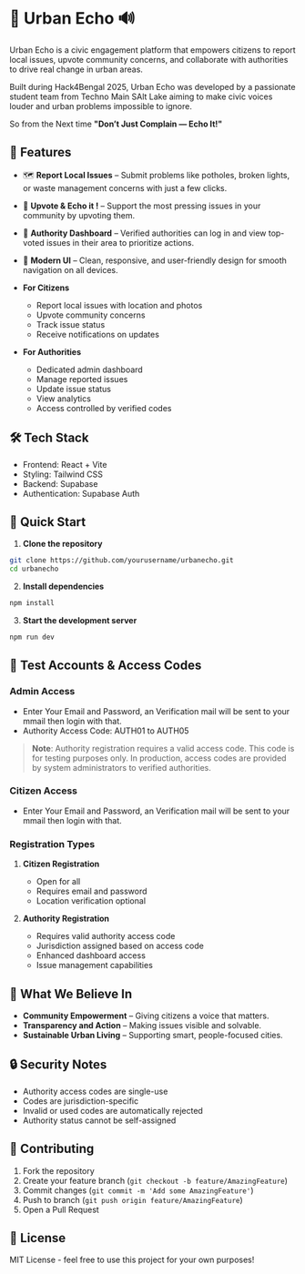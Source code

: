 # 🌆 Urban Echo 🔊
 
 Urban Echo is a civic engagement platform that empowers citizens to report local issues, upvote community concerns, and collaborate with authorities to drive real change in urban areas.
 
 Built during Hack4Bengal 2025, Urban Echo was developed by a passionate student team from Techno Main SAlt Lake aiming to make civic voices louder and urban problems impossible to ignore.
 
 So from the Next time **"Don’t Just Complain — Echo It!"**
 
 ## 🚀 Features
 
 - 🗺️ **Report Local Issues** – Submit problems like potholes, broken lights, or waste management concerns with just a few clicks.
 - 📢 **Upvote & Echo it !** – Support the most pressing issues in your community by upvoting them. 
 - 👥 **Authority Dashboard** – Verified authorities can log in and view top-voted issues in their area to prioritize actions.
 - 📱 **Modern UI** – Clean, responsive, and user-friendly design for smooth navigation on all devices.
 
 - **For Citizens**
   - Report local issues with location and photos
   - Upvote community concerns
   - Track issue status
   - Receive notifications on updates
 
 - **For Authorities**
   - Dedicated admin dashboard
   - Manage reported issues
   - Update issue status
   - View analytics
   - Access controlled by verified codes
 
 
 ## 🛠️ Tech Stack
 - Frontend: React + Vite
 - Styling: Tailwind CSS
 - Backend: Supabase
 - Authentication: Supabase Auth
 
 
 ## 🚀 Quick Start
 
 1. **Clone the repository**
 ```bash
 git clone https://github.com/yourusername/urbanecho.git
 cd urbanecho
 ```
 
 2. **Install dependencies**
 ```bash
 npm install
 ```
 
 3. **Start the development server**
 ```bash
 npm run dev
 ```
 
 ## 🔑 Test Accounts & Access Codes
 
 ### Admin Access
 - Enter Your Email and Password, an Verification mail will be sent to your mmail then login with that. 
 - Authority Access Code: AUTH01 to AUTH05
 
 > **Note**: Authority registration requires a valid access code. This code is for testing purposes only. In production, access codes are provided by system administrators to verified authorities.
 
 ### Citizen Access
 - Enter Your Email and Password, an Verification mail will be sent to your mmail then login with that.
 
 ### Registration Types
 1. **Citizen Registration**
    - Open for all
    - Requires email and password
    - Location verification optional
 
 2. **Authority Registration**
    - Requires valid authority access code
    - Jurisdiction assigned based on access code
    - Enhanced dashboard access
    - Issue management capabilities
 
 ## 🎯 What We Believe In
 
 - **Community Empowerment** – Giving citizens a voice that matters.
 - **Transparency and Action** – Making issues visible and solvable.
 - **Sustainable Urban Living** – Supporting smart, people-focused cities.
 
 ## 🔒 Security Notes
 - Authority access codes are single-use
 - Codes are jurisdiction-specific
 - Invalid or used codes are automatically rejected
 - Authority status cannot be self-assigned
 
 ## 🤝 Contributing
 1. Fork the repository
 2. Create your feature branch (`git checkout -b feature/AmazingFeature`)
 3. Commit changes (`git commit -m 'Add some AmazingFeature'`)
 4. Push to branch (`git push origin feature/AmazingFeature`)
 5. Open a Pull Request
 
 ## 📝 License
 MIT License - feel free to use this project for your own purposes!
